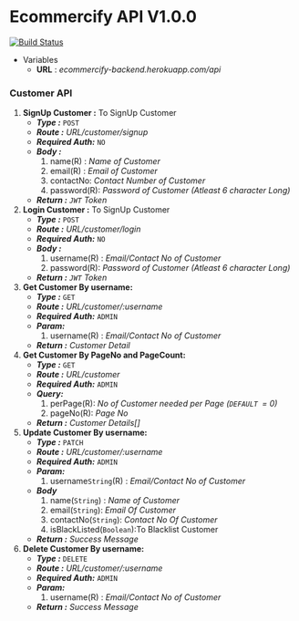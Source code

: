 # Ecommercify API V1.0.0
[![Build Status](https://travis-ci.com/RexterR/ecommercify-backend.svg?token=Urss9g2V9ZAb5C1xdXdg&branch=master)](https://travis-ci.com/RexterR/ecommercify-backend)
- Variables
	- **URL** : *ecommercify-backend.herokuapp.com/api*
### Customer API

1. **SignUp Customer :** To SignUp Customer
	-  ***Type :***  `POST`
	- ***Route :***  *URL/customer/signup*
	- ***Required Auth:*** `NO`
	- ***Body :***
		1. name(R) : *Name of Customer*
		2. email(R) : *Email of Customer*
		3. contactNo: *Contact Number of Customer*
		4. password(R): *Password of Customer (Atleast 6 character Long)*
	- ***Return :*** 	*`JWT` Token*
2. **Login Customer :** To SignUp Customer
	-  ***Type :***  `POST`
	- ***Route :***  *URL/customer/login*
	- ***Required Auth:*** `NO`
	- ***Body :***
		1. username(R) : *Email/Contact No of Customer*
		2. password(R): *Password of Customer (Atleast 6 character Long)*
	- ***Return :*** 	*`JWT` Token*
3. **Get Customer  By username:** 
	-  ***Type :***  `GET`
	- ***Route :***  *URL/customer/:username*
	- ***Required Auth:*** `ADMIN`
	- ***Param:***
		1. username(R) : *Email/Contact No of Customer*
	- ***Return :*** 	*Customer Detail*
4. **Get Customer  By PageNo and PageCount:** 
	-  ***Type :***  `GET`
	- ***Route :***  *URL/customer*
	- ***Required Auth:*** `ADMIN`
	- ***Query:***
		1. perPage(R): *No of Customer needed per Page (`DEFAULT `= 0)*
		2. pageNo(R): *Page No*
	- ***Return :*** 	*Customer Details[]*
5. **Update Customer  By username:** 
	-  ***Type :***  `PATCH`
	- ***Route :***  *URL/customer/:username*
	- ***Required Auth:*** `ADMIN`
	- ***Param:***
		1. username`String`(R) : *Email/Contact No of Customer*
	- ***Body***
		1. name(`String`) : *Name of Customer*
		2. email(`String`): *Email Of Customer*
		3. contactNo(`String`): *Contact No Of Customer*
		4. isBlackListed(`Boolean`):To Blacklist Customer
	- ***Return :*** 	*Success Message*
6. **Delete Customer  By username:** 
	-  ***Type :***  `DELETE`
	- ***Route :***  *URL/customer/:username*
	- ***Required Auth:*** `ADMIN`
	- ***Param:***
		1. username(R) : *Email/Contact No of Customer*
	- ***Return :*** 	*Success Message*